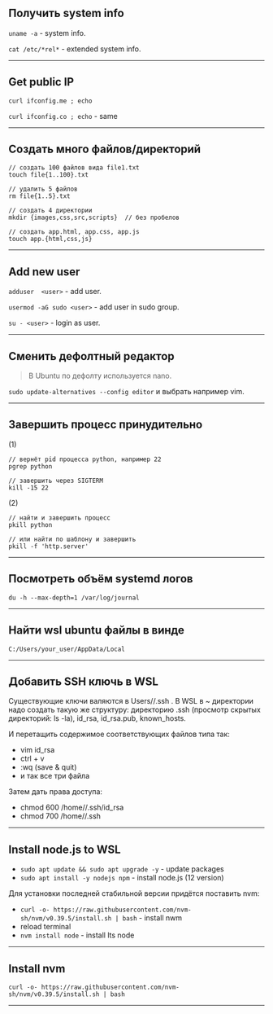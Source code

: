 ## Получить system info

`uname -a` - system info.

`cat /etc/*rel*` - extended system info.

___

## Get public IP

`curl ifconfig.me ; echo`

`curl ifconfig.co ; echo` - same

___

## Создать много файлов/директорий

```
// создать 100 файлов вида file1.txt
touch file{1..100}.txt

// удалить 5 файлов
rm file{1..5}.txt

// создать 4 директории
mkdir {images,css,src,scripts}  // без пробелов

// создать app.html, app.css, app.js
touch app.{html,css,js}
```

___

## Add new user

`adduser  <user>` - add user.

`usermod -aG sudo <user>` - add user in sudo group.

`su - <user>` - login as user.

___

## Сменить дефолтный редактор

> В Ubuntu по дефолту используется nano.

`sudo update-alternatives --config editor` и выбрать например vim.

___

## Завершить процесс принудительно

(1)
```
// вернёт pid процесса python, например 22
pgrep python

// завершить через SIGTERM
kill -15 22
```

(2)
```
// найти и завершить процесс
pkill python

// или найти по шаблону и завершить
pkill -f 'http.server'
```
___

## Посмотреть объём systemd логов

`du -h --max-depth=1 /var/log/journal`

___

## Найти wsl ubuntu файлы в винде

`C:/Users/your_user/AppData/Local`
___

## Добавить SSH ключь в WSL

Существующие ключи валяются в Users/<yser>/.ssh .
В WSL в ~ директории надо создать такую же структуру: директорию .ssh (просмотр скрытых директорий: ls -la), id_rsa, id_rsa.pub, known_hosts.

И перетащить содержимое соответствующих файлов типа так:
- vim id_rsa
- ctrl + v
- :wq (save & quit)
- и так все три файла

Затем дать права доступа:
- chmod 600 /home/<user>/.ssh/id_rsa
- chmod 700 /home/<user>/.ssh
___

## Install node.js to WSL

- `sudo apt update && sudo apt upgrade -y` - update packages
- `sudo apt install -y nodejs npm` - install node.js (12 version)

Для установки последней стабильной версии придётся поставить nvm:
- `curl -o- https://raw.githubusercontent.com/nvm-sh/nvm/v0.39.5/install.sh | bash` - install nwm
- reload terminal
- `nvm install node` - install lts node
___

## Install nvm

`curl -o- https://raw.githubusercontent.com/nvm-sh/nvm/v0.39.5/install.sh | bash`
___

